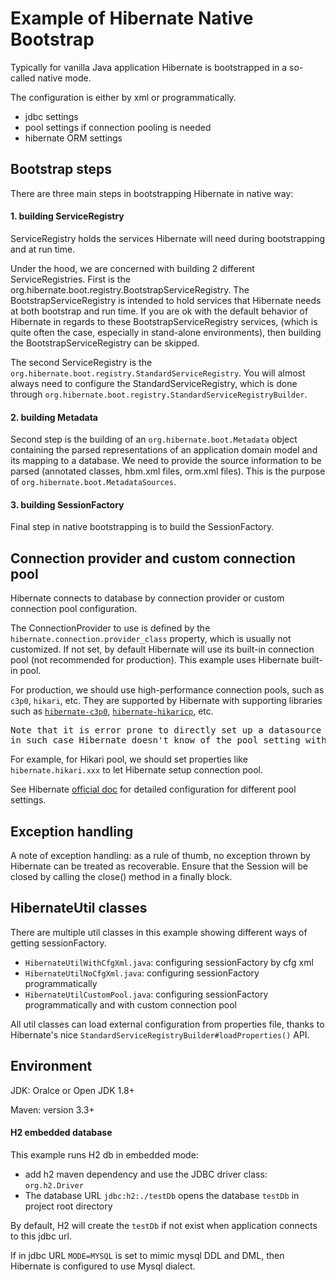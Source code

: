 
# Example of Hibernate Native Bootstrap

Typically for vanilla Java application Hibernate is bootstrapped in a so-called native mode.

The configuration is either by xml or programmatically. 

- jdbc settings
- pool settings if connection pooling is needed
- hibernate ORM settings

## Bootstrap steps
There are three main steps in bootstrapping Hibernate in native way:

#### 1. building ServiceRegistry

ServiceRegistry holds the services Hibernate will need during bootstrapping and at run time.

Under the hood, we are concerned with building 2 different ServiceRegistries. 
First is the org.hibernate.boot.registry.BootstrapServiceRegistry. 
The BootstrapServiceRegistry is intended to hold services that Hibernate needs at both bootstrap and run time.
If you are ok with the default behavior of Hibernate in regards to these BootstrapServiceRegistry services,
(which is quite often the case, especially in stand-alone environments), 
then building the BootstrapServiceRegistry can be skipped.

The second ServiceRegistry is the `org.hibernate.boot.registry.StandardServiceRegistry`. 
You will almost always need to configure the StandardServiceRegistry, 
which is done through `org.hibernate.boot.registry.StandardServiceRegistryBuilder`.

#### 2. building Metadata

Second step is the building of an `org.hibernate.boot.Metadata` object containing the parsed 
representations of an application domain model and its mapping to a database. 
We need to provide the source information to be parsed (annotated classes, hbm.xml files, orm.xml files). 
This is the purpose of `org.hibernate.boot.MetadataSources`.

#### 3. building SessionFactory

Final step in native bootstrapping is to build the SessionFactory.

## Connection provider and custom connection pool

Hibernate connects to database by connection provider or custom connection pool configuration.

The ConnectionProvider to use is defined by the `hibernate.connection.provider_class` property,
which is usually not customized. 
If not set, by default Hibernate will use its built-in connection pool (not recommended for production).
This example uses Hibernate built-in pool.

For production, we should use high-performance connection pools, such as `c3p0`, `hikari`, etc. 
They are supported by Hibernate with supporting libraries such as 
[`hibernate-c3p0`](https://mvnrepository.com/artifact/org.hibernate/hibernate-c3p0), 
[`hibernate-hikaricp`](https://mvnrepository.com/artifact/org.hibernate/hibernate-hikaricp), etc.

<pre>
Note that it is error prone to directly set up a datasource in hibernate service registry,
in such case Hibernate doesn't know of the pool setting within the dataSource object. 
</pre>

For example, for Hikari pool, we should set properties like `hibernate.hikari.xxx` to let Hibernate setup 
connection pool.

See Hibernate [official doc](https://docs.jboss.org/hibernate/orm/5.2/userguide/html_single/Hibernate_User_Guide.html#database-connectionprovider)
for detailed configuration for different pool settings.

## Exception handling

A note of exception handling: as a rule of thumb, no exception thrown by Hibernate can be treated as recoverable. 
Ensure that the Session will be closed by calling the close() method in a finally block.

## HibernateUtil classes

There are multiple util classes in this example showing different ways of getting sessionFactory.

- `HibernateUtilWithCfgXml.java`: configuring sessionFactory by cfg xml
- `HibernateUtilNoCfgXml.java`: configuring sessionFactory programmatically
- `HibernateUtilCustomPool.java`: configuring sessionFactory programmatically and with custom connection pool

All util classes can load external configuration from properties file, thanks to Hibernate's 
nice `StandardServiceRegistryBuilder#loadProperties()` API.

## Environment 

JDK: Oralce or Open JDK 1.8+

Maven: version 3.3+

#### H2 embedded database

This example runs H2 db in embedded mode:
* add h2 maven dependency and use the JDBC driver class: `org.h2.Driver`
* The database URL `jdbc:h2:./testDb` opens the database `testDb` in project root directory

By default, H2 will create the `testDb` if not exist when application connects to this jdbc url.

If in jdbc URL `MODE=MYSQL` is set to mimic mysql DDL and DML, then Hibernate is configured to use Mysql dialect.

